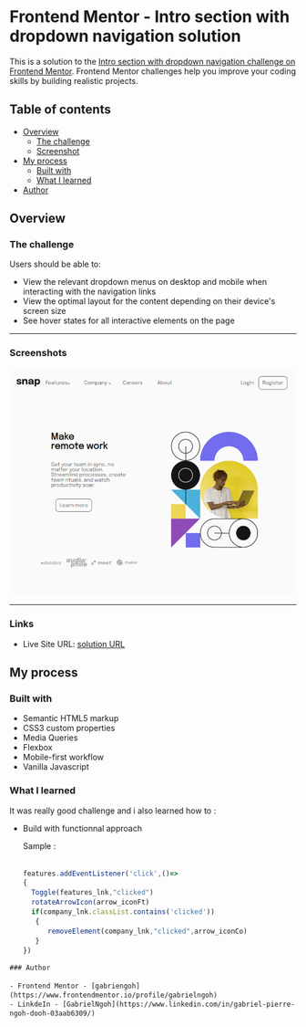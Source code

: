 # Frontend Mentor - Intro section with dropdown navigation solution

This is a solution to the [Intro section with dropdown navigation challenge on Frontend Mentor](https://www.frontendmentor.io/challenges/intro-section-with-dropdown-navigation-ryaPetHE5). Frontend Mentor challenges help you improve your coding skills by building realistic projects. 

## Table of contents

- [Overview](#overview)
  - [The challenge](#the-challenge)
  - [Screenshot](#screenshot)
- [My process](#my-process)
  - [Built with](#built-with)
  - [What I learned](#what-i-learned)
- [Author](#author)



## Overview

### The challenge

Users should be able to:

- View the relevant dropdown menus on desktop and mobile when interacting with the navigation links
- View the optimal layout for the content depending on their device's screen size
- See hover states for all interactive elements on the page

---

### Screenshots


![](./ScreenShot/MY_OWN_Desktop_version.png)

---


### Links


- Live Site URL: [solution URL](https://challenge-front-end-journey.vercel.app/)

## My process

### Built with

- Semantic HTML5 markup
- CSS3 custom properties
- Media Queries
- Flexbox
- Mobile-first workflow
- Vanilla Javascript 


### What I learned

It was really good challenge and i also learned how to :

- Build with functionnal approach

  Sample : 

  ```js

  features.addEventListener('click',()=>
  {
    Toggle(features_lnk,"clicked")
    rotateArrowIcon(arrow_iconFt)
    if(company_lnk.classList.contains('clicked'))
     {
        removeElement(company_lnk,"clicked",arrow_iconCo)
     }
  })

```
### Author

- Frontend Mentor - [gabriengoh](https://www.frontendmentor.io/profile/gabrielngoh)
- LinkdeIn - [GabrielNgoh](https://www.linkedin.com/in/gabriel-pierre-ngoh-dooh-03aab6309/)
